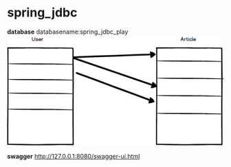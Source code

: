 # spring_jdbc

**database**
databasename:spring_jdbc_play  
![table](pic/pic1.png)


**swagger**
http://127.0.0.1:8080/swagger-ui.html